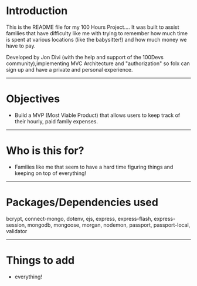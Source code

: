# Introduction

This is the README file for my 100 Hours Project....
It was built to assist families that have difficulty like me with trying to remember how much time is spent at various locations (like the babysitter!) and how much money we have to pay.

Developed by Jon Divi (with the help and support of the 100Devs community),implementing  MVC Architecture and "authorization" so folx can sign up and have a private and personal experience.  

---

# Objectives

- Build a MVP (Most Viable Product) that allows users to keep track of their hourly, paid family expenses.

---

# Who is this for? 

- Families like me that seem to have a hard time figuring things and keeping on top of everything!

---

# Packages/Dependencies used 

bcrypt, connect-mongo, dotenv, ejs, express, express-flash, express-session, mongodb, mongoose, morgan, nodemon, passport, passport-local, validator

---

# Things to add

- everything!